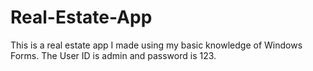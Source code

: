 # Real-Estate-App
This is a real estate app I made using my basic knowledge of Windows Forms. The User ID is admin and password is 123. 
